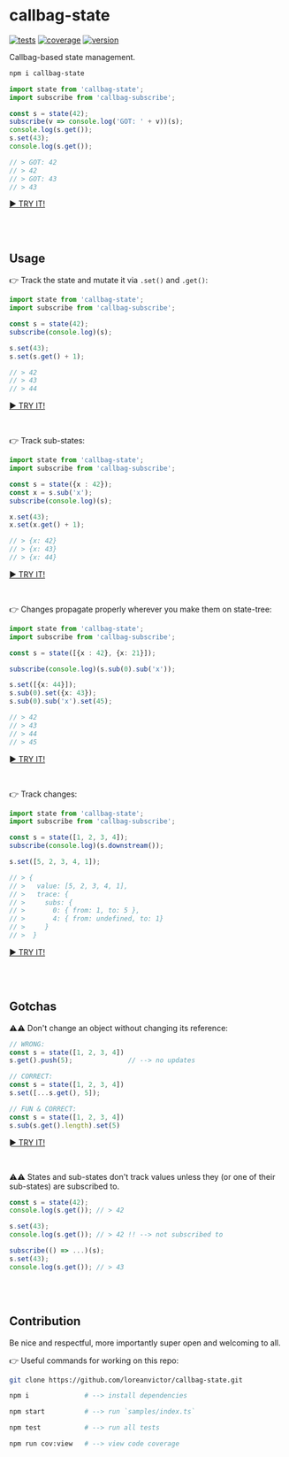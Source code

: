 # callbag-state
[![tests](https://img.shields.io/github/workflow/status/loreanvictor/callbag-state/Test%20and%20Report%20Coverage?label=tests&logo=mocha&logoColor=green&style=flat-square)](https://github.com/loreanvictor/callbag-state/actions?query=workflow%3A%22Test+and+Report+Coverage%22)
[![coverage](https://img.shields.io/codecov/c/github/loreanvictor/callbag-state?logo=codecov&style=flat-square)](https://codecov.io/gh/loreanvictor/callbag-state)
[![version](https://img.shields.io/npm/v/callbag-state?logo=npm&style=flat-square)](https://www.npmjs.com/package/callbag-state)

Callbag-based state management.
```bash
npm i callbag-state
```
```ts
import state from 'callbag-state';
import subscribe from 'callbag-subscribe';

const s = state(42);
subscribe(v => console.log('GOT: ' + v))(s);
console.log(s.get());
s.set(43);
console.log(s.get());

// > GOT: 42
// > 42
// > GOT: 43
// > 43
```
[► TRY IT!](https://stackblitz.com/edit/callbag-state-demo1?devtoolsheight=33&embed=1&file=index.ts)

<br><br>

## Usage

👉 Track the state and mutate it via `.set()` and `.get()`:
```ts
import state from 'callbag-state';
import subscribe from 'callbag-subscribe';

const s = state(42);
subscribe(console.log)(s);

s.set(43);
s.set(s.get() + 1);

// > 42
// > 43
// > 44
```
[► TRY IT!](https://stackblitz.com/edit/callbag-state-demo2?devtoolsheight=33&embed=1&file=index.ts)

<br>

👉 Track sub-states:
```ts
import state from 'callbag-state';
import subscribe from 'callbag-subscribe';

const s = state({x : 42});
const x = s.sub('x');
subscribe(console.log)(s);

x.set(43);
x.set(x.get() + 1);

// > {x: 42}
// > {x: 43}
// > {x: 44}
```
[► TRY IT!](https://stackblitz.com/edit/callbag-state-demo3?devtoolsheight=33&embed=1&file=index.ts)

<br>

👉 Changes propagate properly wherever you make them on state-tree:
```ts
import state from 'callbag-state';
import subscribe from 'callbag-subscribe';

const s = state([{x : 42}, {x: 21}]);

subscribe(console.log)(s.sub(0).sub('x'));

s.set([{x: 44}]);
s.sub(0).set({x: 43});
s.sub(0).sub('x').set(45);

// > 42
// > 43
// > 44
// > 45
```
[► TRY IT!](https://stackblitz.com/edit/callbag-state-demo4?devtoolsheight=33&embed=1&file=index.ts)

<br>

👉 Track changes:

```ts
import state from 'callbag-state';
import subscribe from 'callbag-subscribe';

const s = state([1, 2, 3, 4]);
subscribe(console.log)(s.downstream());

s.set([5, 2, 3, 4, 1]);

// > {
// >   value: [5, 2, 3, 4, 1],
// >   trace: {
// >     subs: {
// >       0: { from: 1, to: 5 },
// >       4: { from: undefined, to: 1}
// >     }
// >  }
```
[► TRY IT!](https://stackblitz.com/edit/callbag-state-demo6?devtoolsheight=33&embed=1&file=index.ts)

<br><br>

## Gotchas

⚠️⚠️ Don't change an object without changing its reference:
```ts
// WRONG:
const s = state([1, 2, 3, 4])
s.get().push(5);              // --> no updates
```
```ts
// CORRECT:
const s = state([1, 2, 3, 4])
s.set([...s.get(), 5]);
```
```ts
// FUN & CORRECT:
const s = state([1, 2, 3, 4])
s.sub(s.get().length).set(5)
```
[► TRY IT!](https://stackblitz.com/edit/callbag-state-demo5?devtoolsheight=33&embed=1&file=index.ts)

<br>

⚠️⚠️ States and sub-states don't track values unless they (or one of their sub-states) are subscribed to.

```ts
const s = state(42);
console.log(s.get()); // > 42

s.set(43);
console.log(s.get()); // > 42 !! --> not subscribed to

subscribe(() => ...)(s);
s.set(43);
console.log(s.get()); // > 43
```


<br><br>

## Contribution

Be nice and respectful, more importantly super open and welcoming to all.

👉 Useful commands for working on this repo:
```bash
git clone https://github.com/loreanvictor/callbag-state.git
```
```bash
npm i              # --> install dependencies
```
```bash
npm start          # --> run `samples/index.ts`
```
```bash
npm test           # --> run all tests
```
```bash
npm run cov:view   # --> view code coverage
```
